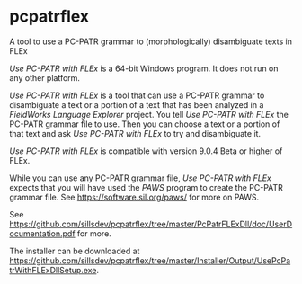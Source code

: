 # pcpatrflex
A tool to use a PC-PATR grammar to (morphologically) disambiguate texts in FLEx

*Use PC-PATR with FLEx* is a 64-bit Windows program.  It does not run on any other platform.

*Use PC-PATR with FLEx* is a tool that can use a PC-PATR grammar to disambiguate a text or a portion of a text that has been analyzed
in a *FieldWorks Language Explorer* project. You tell *Use PC-PATR with FLEx* the PC-PATR grammar file to use.
Then you can choose a text or a portion of that text and ask *Use PC-PATR with FLEx* to try and disambiguate it.

*Use PC-PATR with FLEx* is compatible with version 9.0.4 Beta or higher of FLEx.

While you can use any PC-PATR grammar file, *Use PC-PATR with FLEx* expects that you will have used the *PAWS* program to create 
the PC-PATR grammar file. See https://software.sil.org/paws/ for more on PAWS.

See https://github.com/sillsdev/pcpatrflex/tree/master/PcPatrFLExDll/doc/UserDocumentation.pdf for more.

The installer can be downloaded at https://github.com/sillsdev/pcpatrflex/tree/master/Installer/Output/UsePcPatrWithFLExDllSetup.exe.
